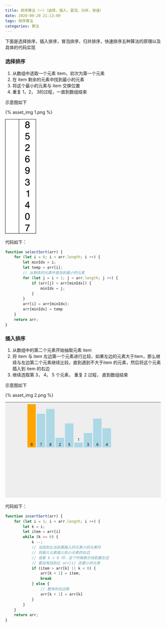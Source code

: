 ```yaml
---
title: 排序算法（一）（选择，插入，冒泡，归并，快速）
date: 2020-09-20 21:13:09
tags: 排序算法
categories: 算法
---
```


下面是选择排序，插入排序，冒泡排序，归并排序，快速排序五种算法的原理以及具体的代码实现

### 选择排序

1. 从数组中选取一个元素 item，初次为第一个元素
2. 在 item 剩余的元素中找到最小的元素
3. 将这个最小的元素与 item 交换位置
4. 重复 1，2， 3的过程，一直到数组结束

示意图如下

{% asset_img 1.png %}

![](排序算法（一）（选择，插入，冒泡，归并，快速）/1.png)



代码如下：

```js
function selectSort(arr) {
    for (let i = 0; i < arr.length; i ++) {
        let minIdx = i;
        let temp = arr[i];
        // 从剩余的元素中查找到最小的元素
        for (let j = i + 1; j < arr.length; j ++) {
            if (arr[j] < arr[minIdx]) {
                minIdx = j;
            }
        }
        arr[i] = arr[minIdx];
        arr[minIdx] = temp
    }
    return arr;
}
```

### 插入排序

1. 从数组中的第二个元素开始抽取元素 item
2. 将 item 与 item 左边第一个元素进行比较，如果左边的元素大于item，那么继续与左边第二个元素继续比较，直到遇到不大于item 的元素，然后将这个元素插入到 item 的右边
3. 继续选取第 3， 4， 5 个元素， 重复 2 过程， 直到数组结束

示意图如下

{% asset_img 2.png %}

![](排序算法（一）（选择，插入，冒泡，归并，快速）/2.png)

代码如下：

```js
function insertSort(arr) {
    for (let i = 1; i < arr.length; i ++) {
        let k = i;
        let item = arr[i]
        while (k >= 0) {
            k --;
            // 当找到比当前要插入的元素小的元素时
            // 将插入元素插入到小元素的右边
            // 或者 k < 0 时，这个时候表示找到最左边
            // 都没有找到比 arr[i] 还要小的元素
            if (item > arr[k] || k < 0) {
                arr[k + 1] = item;
                break
            } else {
                // 整体向右边移
                arr[k + 1] = arr[k]
            }
        }
    }
    return arr;
}
```

